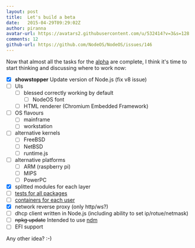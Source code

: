 ```yaml
---
layout: post
title:  Let's build a beta
date:   2015-04-29T09:29:02Z
author: piranna
avatar-url: https://avatars2.githubusercontent.com/u/532414?v=3&s=128
comments: 12
github-url: https://github.com/NodeOS/NodeOS/issues/146
---
```

Now that almost all the tasks for the [alpha](https://github.com/NodeOS/NodeOS/issues/37) are complete, I think it's time to start thinking and discussing where to work now:
- [x] **showstopper** Update version of Node.js (fix v8 issue)
- [ ] UIs
  - [ ] blessed correctly working by default
    - [ ] NodeOS font
  - [ ] HTML renderer (Chromium Embedded Framework)
- [ ] OS flavours
  - [ ] mainframe
  - [ ] workstation
- [ ] alternative kernels
  - [ ] FreeBSD
  - [ ] NetBSD
  - [ ] runtime.js
- [ ] alternative platforms
  - [ ] ARM (raspberry pi)
  - [ ] MIPS
  - [ ] PowerPC
- [x] splitted modules for each layer
- [ ] [tests for all packages](https://github.com/NodeOS/NodeOS/issues/75)
- [ ] [containers for each user](http://docs.docker.com/articles/security/)
- [x] network reverse proxy (only http/ws?)
- [ ] dhcp client written in Node.js (including ability to set ip/rotue/netmask)
- [ ] ~~npkg update~~ Intended to use [ndm](https://github.com/npm/ndm)
- [ ] EFI support

Any other idea? :-)


